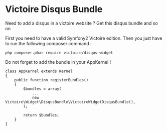 Victoire  Disqus Bundle
============

Need to add a disqus in a victoire website ?
Get this disqus bundle and so on

First you need to have a valid Symfony2 Victoire edition.
Then you just have to run the following composer command :

    php composer.phar require victoire/disqus-widget

Do not forget to add the bundle in your AppKernel !

    class AppKernel extends Kernel
    {
        public function registerBundles()
        {
            $bundles = array(
                ...
                new Victoire\Widget\DisqusBundle\VictoireWidgetDisqusBundle(),
            );

            return $bundles;
        }
    }
